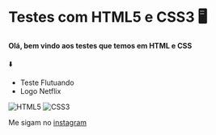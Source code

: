 
 # Testes com HTML5 e CSS3 🖥️
#### Olá, bem vindo aos testes que temos em HTML e CSS

⬇️
* Teste Flutuando
* Logo Netflix <br/>

![HTML5](https://user-images.githubusercontent.com/104328195/167319881-bedd2b8f-6374-42dd-9ce0-5003f072c8c6.jpg)
![CSS3](https://user-images.githubusercontent.com/104328195/167319886-ab12d227-27fc-46c9-bc47-7b7416dd1cbf.jpg)

Me sigam no [instagram](https://www.instagram.com/gabi.o.farias/?hl=pt-br)
